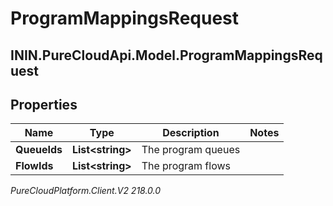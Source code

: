 # ProgramMappingsRequest

## ININ.PureCloudApi.Model.ProgramMappingsRequest

## Properties

|Name | Type | Description | Notes|
|------------ | ------------- | ------------- | -------------|
| **QueueIds** | **List&lt;string&gt;** | The program queues | |
| **FlowIds** | **List&lt;string&gt;** | The program flows | |



_PureCloudPlatform.Client.V2 218.0.0_
